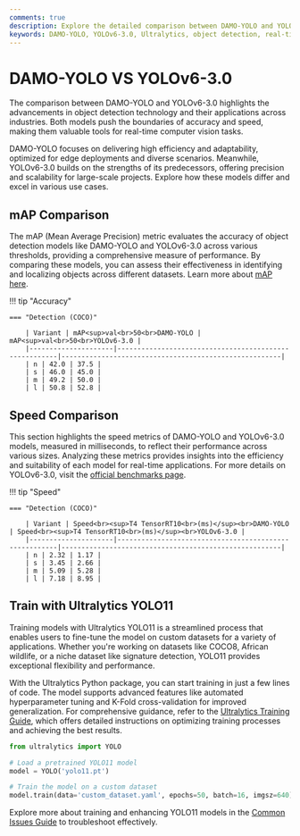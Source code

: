 ```yaml
---
comments: true
description: Explore the detailed comparison between DAMO-YOLO and YOLOv6-3.0, two advanced object detection models. Discover how they stack up in terms of speed, accuracy, and performance for real-time AI, edge AI, and computer vision applications. Learn which model fits your use case best with insights into their unique features and capabilities.
keywords: DAMO-YOLO, YOLOv6-3.0, Ultralytics, object detection, real-time AI, edge AI, computer vision, model comparison
---
```


# DAMO-YOLO VS YOLOv6-3.0

The comparison between DAMO-YOLO and YOLOv6-3.0 highlights the advancements in object detection technology and their applications across industries. Both models push the boundaries of accuracy and speed, making them valuable tools for real-time computer vision tasks.

DAMO-YOLO focuses on delivering high efficiency and adaptability, optimized for edge deployments and diverse scenarios. Meanwhile, YOLOv6-3.0 builds on the strengths of its predecessors, offering precision and scalability for large-scale projects. Explore how these models differ and excel in various use cases.


## mAP Comparison

The mAP (Mean Average Precision) metric evaluates the accuracy of object detection models like DAMO-YOLO and YOLOv6-3.0 across various thresholds, providing a comprehensive measure of performance. By comparing these models, you can assess their effectiveness in identifying and localizing objects across different datasets. Learn more about [mAP here](https://www.ultralytics.com/glossary/mean-average-precision-map).


!!! tip "Accuracy"

	=== "Detection (COCO)"

		| Variant | mAP<sup>val<br>50<br>DAMO-YOLO | mAP<sup>val<br>50<br>YOLOv6-3.0 |
		|---------------------|-------------------------------------------------------|-------------------------------------------------------|
		| n | 42.0 | 37.5 |
		| s | 46.0 | 45.0 |
		| m | 49.2 | 50.0 |
		| l | 50.8 | 52.8 |
		

## Speed Comparison

This section highlights the speed metrics of DAMO-YOLO and YOLOv6-3.0 models, measured in milliseconds, to reflect their performance across various sizes. Analyzing these metrics provides insights into the efficiency and suitability of each model for real-time applications. For more details on YOLOv6-3.0, visit the [official benchmarks page](https://docs.ultralytics.com/reference/utils/benchmarks/).


!!! tip "Speed"

	=== "Detection (COCO)"

		| Variant | Speed<br><sup>T4 TensorRT10<br>(ms)</sup><br>DAMO-YOLO | Speed<br><sup>T4 TensorRT10<br>(ms)</sup><br>YOLOv6-3.0 |
		|---------------------|-------------------------------------------------------|-------------------------------------------------------|
		| n | 2.32 | 1.17 |
		| s | 3.45 | 2.66 |
		| m | 5.09 | 5.28 |
		| l | 7.18 | 8.95 |

## Train with Ultralytics YOLO11

Training models with Ultralytics YOLO11 is a streamlined process that enables users to fine-tune the model on custom datasets for a variety of applications. Whether you're working on datasets like COCO8, African wildlife, or a niche dataset like signature detection, YOLO11 provides exceptional flexibility and performance.

With the Ultralytics Python package, you can start training in just a few lines of code. The model supports advanced features like automated hyperparameter tuning and K-Fold cross-validation for improved generalization. For comprehensive guidance, refer to the [Ultralytics Training Guide](https://docs.ultralytics.com/modes/train/), which offers detailed instructions on optimizing training processes and achieving the best results.

```python
from ultralytics import YOLO

# Load a pretrained YOLO11 model
model = YOLO('yolo11.pt')  

# Train the model on a custom dataset
model.train(data='custom_dataset.yaml', epochs=50, batch=16, imgsz=640)
```

Explore more about training and enhancing YOLO11 models in the [Common Issues Guide](https://docs.ultralytics.com/guides/yolo-common-issues/) to troubleshoot effectively.
